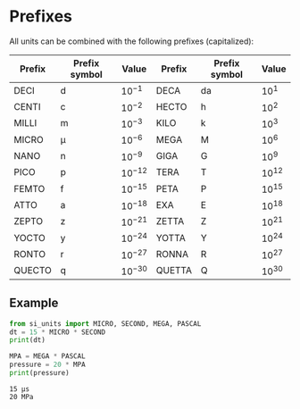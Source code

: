 # Prefixes

All units can be combined with the following prefixes (capitalized):

| Prefix | Prefix symbol | Value      | Prefix | Prefix symbol | Value     |
| ------ | ------------- | ---------- | ------ | ------------- | --------- |
| DECI   | $\text{d}$    | $10^{-1}$  | DECA   | $\text{da}$   | $10^{1}$  |
| CENTI  | $\text{c}$    | $10^{-2}$  | HECTO  | $\text{h}$    | $10^{2}$  |
| MILLI  | $\text{m}$    | $10^{-3}$  | KILO   | $\text{k}$    | $10^{3}$  |
| MICRO  | $\text{µ}$    | $10^{-6}$  | MEGA   | $\text{M}$    | $10^{6}$  |
| NANO   | $\text{n}$    | $10^{-9}$  | GIGA   | $\text{G}$    | $10^{9}$  |
| PICO   | $\text{p}$    | $10^{-12}$ | TERA   | $\text{T}$    | $10^{12}$ |
| FEMTO  | $\text{f}$    | $10^{-15}$ | PETA   | $\text{P}$    | $10^{15}$ |
| ATTO   | $\text{a}$    | $10^{-18}$ | EXA    | $\text{E}$    | $10^{18}$ |
| ZEPTO  | $\text{z}$    | $10^{-21}$ | ZETTA  | $\text{Z}$    | $10^{21}$ |
| YOCTO  | $\text{y}$    | $10^{-24}$ | YOTTA  | $\text{Y}$    | $10^{24}$ |
| RONTO  | $\text{r}$    | $10^{-27}$ | RONNA  | $\text{R}$    | $10^{27}$ |
| QUECTO | $\text{q}$    | $10^{-30}$ | QUETTA | $\text{Q}$    | $10^{30}$ |

## Example

```py linenums="1"
from si_units import MICRO, SECOND, MEGA, PASCAL
dt = 15 * MICRO * SECOND
print(dt)

MPA = MEGA * PASCAL
pressure = 20 * MPA
print(pressure)
```
```
15 µs
20 MPa
```
